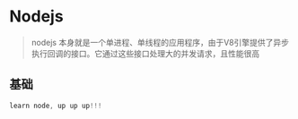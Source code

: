 # Nodejs

> nodejs 本身就是一个单进程、单线程的应用程序，由于V8引擎提供了异步执行回调的接口。它通过这些接口处理大的并发请求，且性能很高

## 基础

```javascript
learn node, up up up!!!
```
